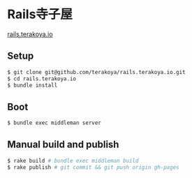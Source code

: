 # Rails寺子屋

[rails.terakoya.io](http://rails.terakoya.io)

## Setup

``` sh
$ git clone git@github.com/terakoya/rails.terakoya.io.git
$ cd rails.terakoya.io
$ bundle install
```

## Boot

``` sh
$ bundle exec middleman server
```

## Manual build and publish

``` sh
$ rake build # bundle exec middleman build
$ rake publish # git commit && git push origin gh-pages
```
